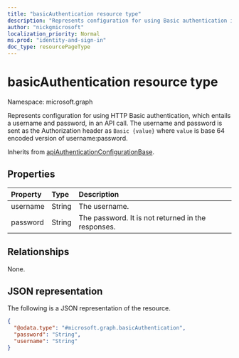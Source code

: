 ```yaml
---
title: "basicAuthentication resource type"
description: "Represents configuration for using Basic authentication in an API call."
author: "nickgmicrosoft"
localization_priority: Normal
ms.prod: "identity-and-sign-in"
doc_type: resourcePageType
---
```


# basicAuthentication resource type

Namespace: microsoft.graph

Represents configuration for using HTTP Basic authentication, which entails a username and password, in an API call. The username and password is sent as the Authorization header as `Basic {value}` where `value` is base 64 encoded version of username:password.

Inherits from [apiAuthenticationConfigurationBase](../resources/apiauthenticationconfigurationbase.md).

## Properties

|Property|Type|Description|
|:---|:---|:---|
|username|String| The username. |
|password|String| The password. It is not returned in the responses. |

## Relationships

None.

## JSON representation

The following is a JSON representation of the resource.
<!-- {
  "blockType": "resource",
  "@odata.type": "microsoft.graph.basicAuthentication"
}
-->

``` json
{
  "@odata.type": "#microsoft.graph.basicAuthentication",
  "password": "String",
  "username": "String"
}
```
